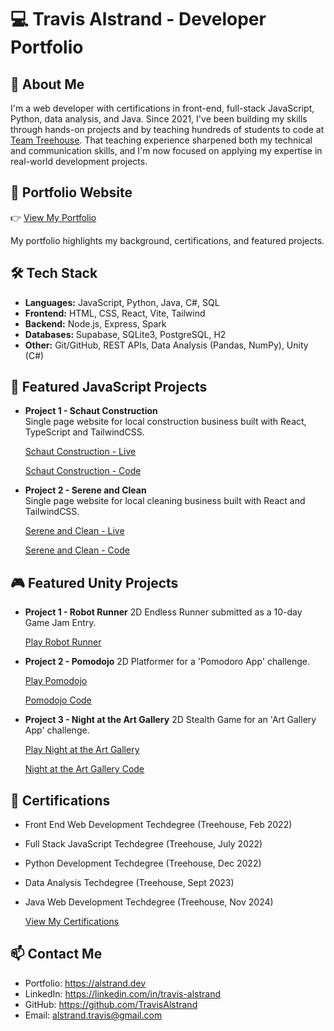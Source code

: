 # 💻 Travis Alstrand - Developer Portfolio

## 👋 About Me

I'm a web developer with certifications in front-end, full-stack JavaScript, Python, data analysis, and Java. Since 2021, I've been building my skills through hands-on projects and by teaching hundreds of students to code at [Team Treehouse](https://teamtreehouse.com/). That teaching experience sharpened both my technical and communication skills, and I'm now focused on applying my expertise in real-world development projects.

## 🚀 Portfolio Website

👉 [View My Portfolio](https://alstrand.dev)

My portfolio highlights my background, certifications, and featured projects.

## 🛠️ Tech Stack

- **Languages:** JavaScript, Python, Java, C#, SQL
- **Frontend:** HTML, CSS, React, Vite, Tailwind
- **Backend:** Node.js, Express, Spark
- **Databases:** Supabase, SQLite3, PostgreSQL, H2
- **Other:** Git/GitHub, REST APIs, Data Analysis (Pandas, NumPy), Unity (C#)

## 📂 Featured JavaScript Projects

- **Project 1 - Schaut Construction**  
  Single page website for local construction business built with React, TypeScript and TailwindCSS.

  [Schaut Construction - Live](https://schautconstruction.com)

  [Schaut Construction - Code](https://github.com/TravisAlstrand/schaut_construction)

- **Project 2 - Serene and Clean**  
  Single page website for local cleaning business built with React and TailwindCSS.

  [Serene and Clean - Live](https://sereneandclean.net)

  [Serene and Clean - Code](https://github.com/TravisAlstrand/serene_and_clean)

## 🎮 Featured Unity Projects

- **Project 1 - Robot Runner**
  2D Endless Runner submitted as a 10-day Game Jam Entry.

  [Play Robot Runner](https://trappenstein-games.itch.io/robot-runner)

- **Project 2 - Pomodojo**
  2D Platformer for a 'Pomodoro App' challenge.

  [Play Pomodojo](https://travisalstrand.github.io/PomoDojoLive/)

  [Pomodojo Code](https://github.com/TravisAlstrand/PomoDojo)

- **Project 3 - Night at the Art Gallery**
  2D Stealth Game for an 'Art Gallery App' challenge.

  [Play Night at the Art Gallery](https://travisalstrand.github.io/ArtGalleryLive/)

  [Night at the Art Gallery Code](https://github.com/TravisAlstrand/ArtGallery)

## 📜 Certifications

- Front End Web Development Techdegree (Treehouse, Feb 2022)
- Full Stack JavaScript Techdegree (Treehouse, July 2022)
- Python Development Techdegree (Treehouse, Dec 2022)
- Data Analysis Techdegree (Treehouse, Sept 2023)
- Java Web Development Techdegree (Treehouse, Nov 2024)

  [View My Certifications](https://www.credential.net/profile/travisalstrand88911/wallet)

## 📫 Contact Me

- Portfolio: https://alstrand.dev
- LinkedIn: https://linkedin.com/in/travis-alstrand
- GitHub: https://github.com/TravisAlstrand
- Email: alstrand.travis@gmail.com
